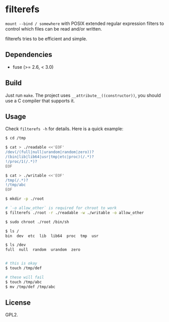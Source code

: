 filterefs
=========

`mount --bind / somewhere` with POSIX extended regular expression filters to control which files can be read and/or written.

filterefs tries to be efficient and simple.

Dependencies
------------
* fuse (&gt;= 2.6, &lt; 3.0)

Build
-----
Just run `make`.
The project uses `__attribute__((constructor))`, you should use a C compiler that supports it.

Usage
-----

Check `filterefs -h` for details. Here is a quick example:

```bash
$ cd /tmp

$ cat > ./readable <<'EOF'
/dev(/(full|null|urandom|random|zero))?
/(bin|lib|lib64|usr|tmp|etc|proc)(/.*)?
!/proc/1(/.*)?
EOF

$ cat > ./writable <<'EOF'
/tmp(/.*)?
!/tmp/abc
EOF

$ mkdir -p ./root

# `-o allow_other` is required for chroot to work
$ filterefs ./root -r ./readable -w ./writable -o allow_other

$ sudo chroot ./root /bin/sh

$ ls /
bin  dev  etc  lib  lib64  proc  tmp  usr

$ ls /dev
full  null  random  urandom  zero


# this is okay
$ touch /tmp/def

# these will fail
$ touch /tmp/abc
$ mv /tmp/def /tmp/abc
```

License
-------
GPL2.
